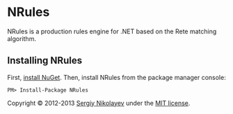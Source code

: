 NRules
======

NRules is a production rules engine for .NET based on the Rete matching algorithm.

Installing NRules
--------------------------------
First, [install NuGet](http://docs.nuget.org/docs/start-here/installing-nuget). Then, install NRules from the package manager console:

    PM> Install-Package NRules

Copyright &copy; 2012-2013 [Sergiy Nikolayev](http://sergiynikolayev.com) under the [MIT license](LICENSE.txt).

